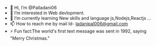 - 👋 Hi, I’m @Palladani06
- 👀 I’m interested in Web devlopment.
- 🌱 I’m currently learning New skills and language js,Nodejs,Reactjs ...
- 📫 How to reach me by mail Id- ladanipal006@gmail.com 
- ⚡ Fun fact:The world's first text message was sent in 1992, saying "Merry Christmas."

<!---
Palladani06/Palladani06 is a ✨ special ✨ repository because its `README.md` (this file) appears on your GitHub profile.
You can click the Preview link to take a look at your changes.
--->

